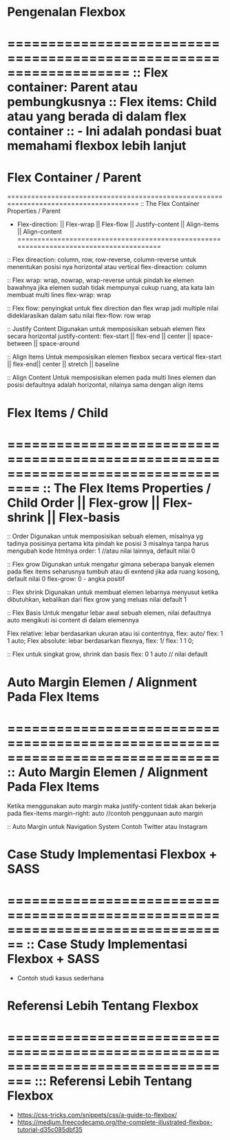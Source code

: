 # Pengenalan Flexbox
===================================================================
:: Flex container: Parent atau pembungkusnya
:: Flex items: Child atau yang berada di dalam flex container
:: - Ini adalah pondasi buat memahami flexbox lebih lanjut
===================================================================== 

# Flex Container / Parent
=======================================================================================
:: The Flex Container Properties / Parent
 - Flex-direction: || Flex-wrap || Flex-flow || Justify-content || Align-items || Align-content
=======================================================================================

:: Flex direaction: column, row, row-reverse, column-reverse
untuk menentukan posisi nya horizontal atau vertical
flex-direaction: column

:: Flex wrap: wrap, nowrap, wrap-reverse
untuk pindah ke elemen bawahnya jika elemen sudah tidak mempunyai cukup ruang, ata kata lain
membuat multi lines
flex-wrap: wrap

:: Flex flow: penyingkat untuk flex direction dan flex wrap
jadi multiple nilai dideklarasikan dalam satu nilai
flex-flow: row wrap

:: Justify Content
Digunakan untuk memposisikan sebuah elemen flex secara horizontal
justify-content: flex-start || flex-end || center || space-between || space-around 

:: Align Items
Untuk memposisikan elemen flexbox secara vertical
flex-start || flex-end|| center || stretch || baseline

:: Align Content
Untuk memposisikan elemen pada multi lines elemen dan posisi defaultnya adalah horizontal, 
nilainya sama dengan align items


# Flex Items / Child
==================================================================================
:: The Flex Items Properties / Child
Order || Flex-grow || Flex-shrink || Flex-basis
===================================================================================

:: Order 
Digunakan untuk memposisikan sebuah elemen, misalnya yg tadinya posisinya pertama
kita pindah ke posisi 3 misalnya tanpa harus mengubah kode htmlnya
order: 1 //atau nilai lainnya, default nilai 0

:: Flex grow
Digunakan untuk mengatur gimana seberapa banyak elemen pada flex items seharusnya tumbuh atau
di exntend jika ada ruang kosong, default nilai 0
flex-grow: 0 - angka positif

:: Flex shrink 
Digunakan untuk membuat elemen lebarnya menyusut ketika dibutuhkan, kebalikan dari flex 
grow yang meluas nilai default 1

:: Flex Basis 
Untuk mengatur lebar awal sebuah elemen, nilai defaultnya auto mengikuti isi content
di dalam elemennya

Flex relative: lebar berdasarkan ukuran atau isi contentnya, flex: auto/ flex: 1 1 auto;
Flex absolute: lebar berdasarkan flexnya, flex: 1/ flex: 1 1 0;

:: Flex untuk singkat grow, shrink dan basis 
flex: 0 1 auto // nilai default


# Auto Margin Elemen / Alignment Pada Flex Items
==============================================================================
:: Auto Margin Elemen / Alignment Pada Flex Items
==============================================================================
Ketika menggunakan auto margin maka justify-content tidak akan bekerja pada flex-items
margin-right: auto //contoh penggunaan auto margin

:: Auto Margin untuk Navigation System 
Contoh Twitter atau Instagram


# Case Study Implementasi Flexbox + SASS
================================================================================
:: Case Study Implementasi Flexbox + SASS
================================================================================
- Contoh studi kasus sederhana


# Referensi Lebih Tentang Flexbox
=================================================================================
::: Referensi Lebih Tentang Flexbox
=================================================================================
 - https://css-tricks.com/snippets/css/a-guide-to-flexbox/
 - https://medium.freecodecamp.org/the-complete-illustrated-flexbox-tutorial-d35c085dbf35